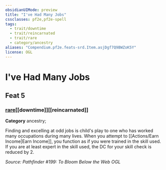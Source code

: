 ```yaml
---
obsidianUIMode: preview
title: "I've Had Many Jobs"
cssclasses: pf2e,pf2e-spell
tags:
  - trait/downtime
  - trait/reincarnated
  - trait/rare
  - category/ancestry
aliases: "Compendium.pf2e.feats-srd.Item.asjDgf7Q9BWZoK5Y"
license: OGL
---
```

# I've Had Many Jobs
## Feat 5
### [rare](rare.md "Rare Rarity Trait")[[downtime]][[reincarnated]]

**Category** ancestry; 




Finding and excelling at odd jobs is child's play to one who has worked many occupations during many lives. When you attempt to [[Actions/Earn Income|Earn Income]], you function as if you were trained in the skill used. If you are at least expert in the skill used, the DC for your skill check is reduced by 2.

*Source: Pathfinder #199: To Bloom Below the Web*
*OGL*